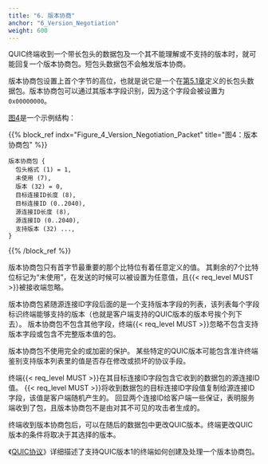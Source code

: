 ```yaml
---
title: "6. 版本协商"
anchor: "6_Version_Negotiation"
weight: 600
---
```


QUIC终端收到一个带长包头的数据包及一个其不能理解或不支持的版本时，就可能回复一个版本协商包。短包头数据包不会触发版本协商。

版本协商包设置上首个字节的高位，也就是说它是一个在[第5.1章](#5.1_Long_Header)定义的长包头数据包。版本协商包可以通过其版本字段识别，因为这个字段会被设置为`0x00000000`。

[图4](#Figure_4_Version_Negotiation_Packet)是一个示例结构：


{{% block_ref
    indx="Figure_4_Version_Negotiation_Packet"
    title="图4：版本协商包" %}}
```
版本协商包 {
  包头格式 (1) = 1,
  未使用 (7),
  版本 (32) = 0,
  目标连接ID长度 (8),
  目标连接ID (0..2040),
  源连接ID长度 (8),
  源连接ID (0..2040),
  支持版本 (32) ...,
}
```
{{% /block_ref %}}

版本协商包只有首字节最重要的那个比特位有着任意定义的值。
其剩余的7个比特位标记为“未使用”，在发送的时候可以被设置为任意值，且{{< req_level MUST >}}被接收端忽略。

版本协商包紧随源连接ID字段后面的是一个支持版本字段的列表，该列表每个字段标识终端能够支持的版本（也就是客户端支持的QUIC版本的版本号挨个列下去）。
版本协商包不包含其他字段，终端{{< req_level MUST >}}忽略不包含支持版本字段或包含不完整版本值的包。

版本协商包不使用完全的或加密的保护。
某些特定的QUIC版本可能包含准许终端鉴别支持版本列表里的值是否存在修改或损坏的协议手段。

终端{{< req_level MUST >}}在其目标连接ID字段包含它收到的数据包的源连接ID值。
{{< req_level MUST >}}将收到数据包的目标连接ID字段值复制给源连接ID字段，该值是客户端随机产生的。
回显两个连接ID给客户端一些保证，表明服务端收到了包，且版本协商包不是由对其不可见的攻击者生成的。

终端收到版本协商包后，可以在随后的数据包中更改QUIC版本。终端更改QUIC版本的条件将取决于其选择的版本。

《[QUIC协议](../RFC9000_Chinese_Simplified)》详细描述了支持QUIC版本1的终端如何创建及处理一个版本协商包。
